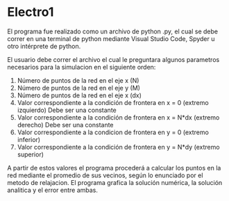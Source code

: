 # Electro1

El programa fue realizado como un archivo de python .py, el cual se debe correr en una terminal de python mediante Visual Studio Code, Spyder u otro intérprete de python. 

El usuario debe correr el archivo el cual le preguntara algunos parametros necesarios para la simulacion en el siguiente orden:

1. Número de puntos de la red en el eje x (N)
2. Número de puntos de la red en el eje y (M)
3. Número de puntos de la red en el eje x (dx)
4. Valor correspondiente a la condición de frontera en x = 0 (extremo izquierdo) Debe ser una constante
5. Valor correspondiente a la condición de frontera en x = N*dx (extremo derecho) Debe ser una constante
6. Valor correspondiente a la condicion de frontera en y = 0 (extremo inferior)
7. Valor correspondiente a la condición de frontera en y = N*dy (extremo superior)

A partir de estos valores el programa procederá a calcular los puntos en la red mediante el promedio de sus vecinos, según lo enunciado por el metodo de relajacion. El programa grafica la solución numérica, la solución analitica y el error entre ambas.
